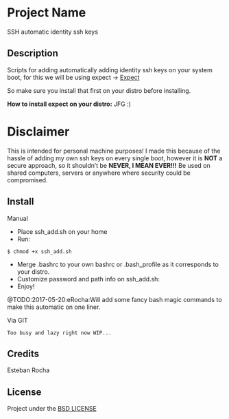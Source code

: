 # Project Name

SSH automatic identity ssh keys

## Description

Scripts for adding automatically adding identity ssh keys on your system boot, for this we will be using expect -> [Expect](https://linux.die.net/man/1/expect)

So make sure you install that first on your distro before installing.

**How to install expect on your distro:**  JFG  :)

# Disclaimer

This is intended for personal machine purposes! I made this because of the hassle of adding my own ssh keys on every single boot, however it is **NOT** a secure approach, so it shouldn’t be **NEVER, I MEAN EVER!!!** Be used on shared computers, servers or anywhere where security could be compromised.

## Install

Manual

+ Place ssh_add.sh on your home
+ Run:
```
$ chmod +x ssh_add.sh
```
+ Merge .bashrc to your own bashrc or .bash_profile as it corresponds to your distro.
+ Customize password and path info on ssh_add.sh:
+ Enjoy!


@TODO:2017-05-20:eRocha:Will add some fancy bash magic commands to make this automatic on one liner.

Via GIT

```
Too busy and lazy right now WIP...
```

## Credits

Esteban Rocha

## License

Project under the [BSD LICENSE](LICENSE)
